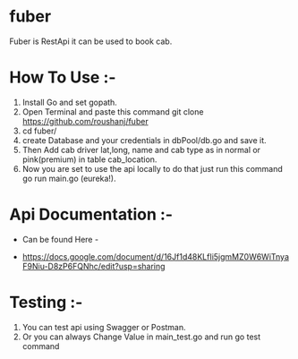 # fuber

Fuber is RestApi it can be used to book cab.

# How To Use :-
  
  1. Install Go and set gopath.
  2. Open Terminal and paste this command git clone https://github.com/roushanj/fuber
  3. cd fuber/ 
  4. create Database and your credentials in dbPool/db.go and save it.
  5. Then Add cab driver lat,long, name and cab type as in normal or pink(premium) in table cab_location.
  6. Now you are set to use the api locally to do that just run this command go run main.go (eureka!).
  
# Api Documentation :-
  
  * Can be found Here - 
  
  * https://docs.google.com/document/d/16Jf1d48KLfIi5jgmMZ0W6WiTnyaF9Niu-D8zP6FQNhc/edit?usp=sharing   

# Testing :-
  
  1. You can test api using Swagger or Postman.
  2. Or you can always Change Value in main_test.go and run go test command
